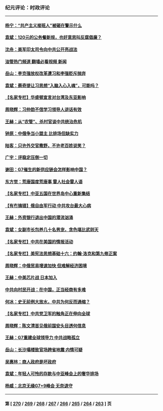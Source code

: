 ### 纪元评论：时政评论
---
#### [杨宁：“共产主义接班人”被砸在警示什么](../../pages/nsc1025/n14005445.md?05290330) 
#### [袁斌：120元的公务餐新规，也好意思叫反腐倡廉？](../../pages/nsc1025/n14005289.md?05290330) 
#### [沈舟：美军印太司令向中共公开亮战法](../../pages/nsc1025/n14005169.md?05290330) 
#### [油管热门频道 翻墙必看视频 新闻](ok?05290330)
#### [岳山：李克强放权改革遭习和李强贬斥抛弃](../../pages/nsc1025/n14004847.md?05290330) 
#### [袁斌：蔡奇提让习思想“入脑入心入魂”，可能吗？](../../pages/nsc1025/n14004963.md?05290330) 
#### [【名家专栏】华盛顿宣言对台湾及东亚影响](../../pages/nsc1025/n14003915.md?05290330) 
#### [周晓辉：习仲勋不信学习领导人讲话有效](../../pages/nsc1025/n14004705.md?05290330) 
#### [王赫：从“农管”、杀村官谈中共统治危机](../../pages/nsc1025/n14004406.md?05290330) 
#### [钟原：中俄争当小盟主 比排场但缺实力](../../pages/nsc1025/n14004201.md?05290330) 
#### [陆客：只许外交官撒野，不许老百姓说笑？](../../pages/nsc1025/n14004227.md?05290330) 
#### [广宇：评稳定压倒一切](../../pages/nsc1025/n14004214.md?05290330) 
#### [谢田：G7催生的新供应链会怎样影响中国？](../../pages/nsc1025/n14004195.md?05290330) 
#### [东方觉：荒唐国度荒唐事 雷人社会雷人语](../../pages/nsc1025/n14004032.md?05290330) 
#### [【名家专栏】中亚五国在世界岛中心重新集结](../../pages/nsc1025/n14003917.md?05290330) 
#### [【有冇搞错】俄自由军行动 中共攻台最大心病](../../pages/nsc1025/n14003670.md?05290330) 
#### [王赫：外资银行退出中国的潜流汹涌](../../pages/nsc1025/n14003456.md?05290330) 
#### [袁斌：女副市长包养几十名男宠，贪色堪比武则天](../../pages/nsc1025/n14003483.md?05290330) 
#### [【名家专栏】中共在美国的情报活动](../../pages/nsc1025/n14001883.md?05290330) 
#### [【名家专栏】美宪法思想基础十六：约翰‧洛克和第九修正案](../../pages/nsc1025/n14001303.md?05290330) 
#### [周晓辉：中俄贸易增速加快 但难解经济困境](../../pages/nsc1025/n14003273.md?05290330) 
#### [王赫：中美芯片战 日本加入](../../pages/nsc1025/n14002790.md?05290330) 
#### [中共向村民开战：在中国，正当经商有多难](../../pages/nsc1025/n14002830.md?05290330) 
#### [何冰：史无前例大放水，中共为何反而通缩？](../../pages/nsc1025/n14002812.md?05290330) 
#### [【名家专栏】中共党卫军的触角正在伸向全球](../../pages/nsc1025/n14001977.md?05290330) 
#### [周晓辉：陈文清首见俄前国安头目透何信息](../../pages/nsc1025/n14002650.md?05290330) 
#### [王赫：G7重建全球领导力 中共战略孤立](../../pages/nsc1025/n14002330.md?05290330) 
#### [岳山：长沙塌楼致官场跨省地震 内情可疑](../../pages/nsc1025/n14002193.md?05290330) 
#### [吴惠林：商人政府是坏政府](../../pages/nsc1025/n14002461.md?05290330) 
#### [袁斌：年轻人可怜的存款与中亚峰会上的奢华排场](../../pages/nsc1025/n14002361.md?05290330) 
#### [杨威：北京无缘G7+9峰会 无奈退守](../../pages/nsc1025/n14002147.md?05290330) 

---
#### 第 [ [270](./270.md?05290330) / [269](./269.md?05290330) / [268](./268.md?05290330) / [267](./267.md?05290330) / [266](./266.md?05290330) / [265](./265.md?05290330) / [264](./264.md?05290330) / [263](./263.md?05290330) ] 页
